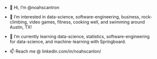 - 👋 Hi, I’m @noahscantron

- 👀 I’m interested in data-science, software-engineering, business, rock-climbing, video games, fitness, cooking well, and swimming around Austin, TX!

- 🌱 I’m currently learning data-science, statistics, software-engineering for data-science, and machine-learning with Springboard.

- 📫 Reach me @ linkedin.com/in/noahscanlon/
